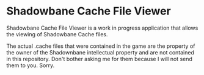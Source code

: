 # Shadowbane Cache File Viewer
Shadowbane Cache File Viewer is a work in progress application that allows the viewing of Shadowbane Cache files.

The actual .cache files that were contained in the game are the property of the owner of the Shadownbane intellectual property and are 
not contained in this repository. Don't bother asking me for them because I will not send them to you. Sorry.

